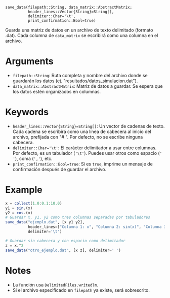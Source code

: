 ```
save_data(filepath::String, data_matrix::AbstractMatrix; 
          header_lines::Vector{String}=String[], 
          delimiter::Char='\t', 
          print_confirmation::Bool=true)
```

Guarda una matriz de datos en un archivo de texto delimitado (formato .dat). Cada columna de `data_matrix` se escribirá como una columna en el archivo.

# Arguments

  * `filepath::String`: Ruta completa y nombre del archivo donde se guardarán los datos (ej. "resultados/datos_simulacion.dat").
  * `data_matrix::AbstractMatrix`: Matriz de datos a guardar. Se espera que los datos estén organizados en columnas.

# Keywords

  * `header_lines::Vector{String}=String[]`: Un vector de cadenas de texto. Cada cadena se escribirá como una línea de cabecera al inicio del archivo, prefijada con "# ". Por defecto, no se escribe ninguna cabecera.
  * `delimiter::Char='\t'`: El carácter delimitador a usar entre columnas. Por defecto, es un tabulador (`'\t'`). Puedes usar otros como espacio (`' '`), coma (`','`), etc.
  * `print_confirmation::Bool=true`: Si es `true`, imprime un mensaje de confirmación después de guardar el archivo.

# Example

```julia
x = collect(1.0:0.1:10.0)
y1 = sin.(x)
y2 = cos.(x)
# Guardar x, y1, y2 como tres columnas separadas por tabuladores
save_data("ejemplo.dat", [x y1 y2], 
          header_lines=["Columna 1: x", "Columna 2: sin(x)", "Columna 3: cos(x)"],
          delimiter='\t')

# Guardar sin cabecera y con espacio como delimitador
z = x.^2
save_data("otro_ejemplo.dat", [x z], delimiter=' ')
```

# Notes

  * La función usa `DelimitedFiles.writedlm`.
  * Si el archivo especificado en `filepath` ya existe, será sobrescrito.
